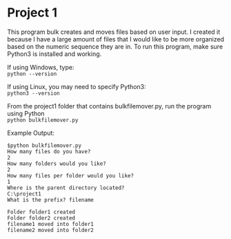# Project 1
This program bulk creates and moves files based on user input.  I created it because I have a large amount of files that I would like to be more organized based on the numeric sequence they are in.
To run this program, make sure Python3 is installed and working.

If using Windows, type:  
  ```python --version```

If using Linux, you may need to specify Python3:  
  ```python3 --version```


From the project1 folder that contains bulkfilemover.py, run the program using Python  
  ```python bulkfilemover.py```

Example Output:
```
$python bulkfilemover.py
How many files do you have?
2
How many folders would you like?
2
How many files per folder would you like?
1
Where is the parent directory located?
C:\project1
What is the prefix? filename

Folder folder1 created
Folder folder2 created
filename1 moved into folder1
filename2 moved into folder2
```